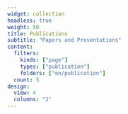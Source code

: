```yaml
---
widget: collection
headless: true
weight: 50
title: Publications
subtitle: "Papers and Presentations"
content:
  filters:
    kinds: ["page"]
    types: ["publication"]
    folders: ["en/publication"]
  count: 5
design:
  view: 4
  columns: "2"
---
```


<div id="publications"></div>